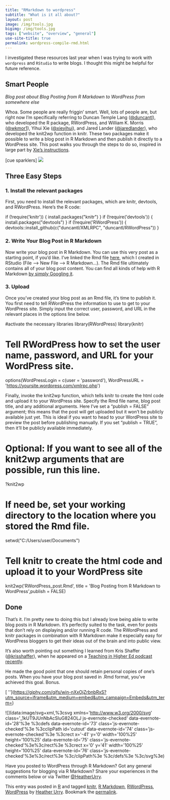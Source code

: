 ```yaml
---
title: "RMarkdown to wordpress"
subtitle: "What is it all about?"
layout: post
image: /img/tools.jpg
bigimg: /img/tools.jpg
tags: ["website", "overview", "general"]
use-site-title: true
permalink: wordpress-compile-rmd.html
---
```


I investigated these resources last year when I was trying to work with `wordpress` and `RStudio` to write blogs. I thought this might be helpful for future reference.

## Smart People

*Blog post about Blog Posting from R Markdown to WordPress from somewhere else*

Whoa. Some people are really friggin’ smart. Well, lots of people are, but right now I’m specifically referring to Duncan Temple Lang ([@duncantl](http://twitter.com/duncantl)), who developed the R package, RWordPress, and William K. Morris ([@wkmor1](http://twitter.com/wkmor1)), Yihui Xie ([@xieyihui](http://twitter.com/xieyihui)), and Jared Lander ([@jaredlander](http://twitter.com/jaredlander)), who developed the knit2wp function in knitr. These two packages make it possible to write a blog post in R Markdown and then publish it directly to a WordPress site. This post walks you through the steps to do so, inspired in large part by [Xie’s instructions](https://yihui.name/knitr/demo/wordpress).

[cue sparklers]
![](../../_resources/80aba8c8c7b20e4ecca23a26879ba7a1.jpg)

## Three Easy Steps

### 1. Install the relevant packages

First, you need to install the relevant packages, which are knitr, devtools, and RWordPress. Here’s the R code:

if (!require('knitr')) {
install.packages("knitr")
}
if (!require('devtools')) {
install.packages("devtools")
}
if (!require('RWordPress')) {
devtools::install_github(c("duncantl/XMLRPC", "duncantl/RWordPress"))
}

### 2. Write Your Blog Post in R Markdown

Now write your blog post in R Markdown. You can use this very post as a starting point, if you’d like. I’ve linked the Rmd file [here](https://mfr.osf.io/render?url=https://osf.io/hj2yq/?action=download%26mode=render), which I created in RStudio (File –> New File –> R Markdown…). The Rmd file ultimately contains all of your blog post content. You can find all kinds of help with R Markdown [by simply Googling it](http://lmgtfy.com/?q=R+Markdown+basics).

### 3. Upload

Once you’ve created your blog post as an Rmd file, it’s time to publish it. You first need to tell RWordPress the information to use to get to your WordPress site. Simply input the correct user, password, and URL in the relevant places in the options line below.

#activate the necessary libraries
library(RWordPress)
library(knitr)

# Tell RWordPress how to set the user name, password, and URL for your WordPress site.

options(WordPressLogin = c(user = 'password'),
WordPressURL = 'https://yoursite.wordpress.com/xmlrpc.php')

Finally, invoke the knit2wp function, which tells knitr to create the html code and upload it to your WordPress site. Specify the Rmd file name, blog post title, and any additional arguments. Here I’ve set a “publish = FALSE” argument; this means that the post will get uploaded but it won’t be publicly available just yet. This is ideal if you want to head to your WordPress site to preview the post before publishing manually. If you set “publish = TRUE”, then it’ll be publicly available immediately.

# Optional: If you want to see all of the knit2wp arguments that are possible, run this line.

?knit2wp

# If need be, set your working directory to the location where you stored the Rmd file.

setwd("C:/Users/user/Documents")

# Tell knitr to create the html code and upload it to your WordPress site

knit2wp('RWordPress_post.Rmd', title = 'Blog Posting from R Markdown to WordPress',publish = FALSE)

## Done

That’s it. I’m pretty new to doing this but I already love being able to write blog posts in R Markdown. It’s perfectly suited to the task, even for posts that don’t rely on displaying and/or running R code. The RWordPress and knitr packages in combination with R Markdown make it especially easy for WordPress bloggers to get their ideas out of the brain and into public view.

It’s also worth pointing out something I learned from Kris Shaffer ([@krisshaffer](http://twitter.com/krisshaffer)), when he appeared on a [Teaching in Higher Ed podcast recently](http://teachinginhighered.com/podcast/what-we-should-know-about-apis/).

He made the good point that one should retain personal copies of one’s posts. When you have your blog post saved in .Rmd format, you’ve achieved this goal. Bonus.

[  [](../../_resources/948b2d7d8a656c98a7512e29222dae8d.webp)''](https://giphy.com/gifs/win-nXxOjZrbnbRxS?utm_source=iframe&utm_medium=embed&utm_campaign=Embeds&utm_term=)

 ![](data:image/svg+xml,%3csvg xmlns='http://www.w3.org/2000/svg' class='_1kUT9JUnNbAcSluG824OLJ js-evernote-checked' data-evernote-id='28'%3e %3cdefs data-evernote-id='73' class='js-evernote-checked'%3e %3cclipPath id='cutout' data-evernote-id='74' class='js-evernote-checked'%3e %3crect x='-41' y='0' width='100%25' height='100%25' data-evernote-id='75' class='js-evernote-checked'%3e%3c/rect%3e %3crect x='0' y='41' width='100%25' height='100%25' data-evernote-id='76' class='js-evernote-checked'%3e%3c/rect%3e %3c/clipPath%3e %3c/defs%3e %3c/svg%3e)

Have you posted to WordPress through R Markdown? Got any general suggestions for blogging via R Markdown? Share your experiences in the comments below or via Twitter [@HeatherUrry](http://twitter.com/HeatherUrry).

This entry was posted in [R](http://sites.tufts.edu/emotiononthebrain/category/r/) and tagged [knitr](http://sites.tufts.edu/emotiononthebrain/tag/knitr/), [R Markdown](http://sites.tufts.edu/emotiononthebrain/tag/r-markdown/), [RWordPress](http://sites.tufts.edu/emotiononthebrain/tag/rwordpress/), [WordPress](http://sites.tufts.edu/emotiononthebrain/tag/wordpress/) by [Heather Urry](http://sites.tufts.edu/emotiononthebrain/author/hurry01/). Bookmark the [permalink](http://sites.tufts.edu/emotiononthebrain/2017/08/12/blog-posting-from-r-markdown-to-wordpress/).